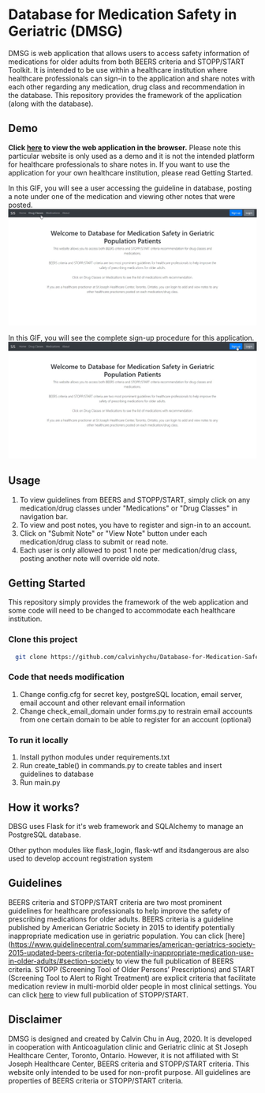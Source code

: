 # Database for Medication Safety in Geriatric (DMSG)

DMSG is web application that allows users to access safety information of medications for older adults from both BEERS criteria and STOPP/START Toolkit. It is intended to be use within a healthcare institution where healthcare professionals can sign-in to the application and share notes with each other regarding any medication, drug class and recommendation in the database. This repository provides the framework of the application (along with the database).

## Demo 

<b>Click [here](https://database-for-medication-safety.herokuapp.com/) to view the web application in the browser.</b> 
Please note this particular website is only used as a demo and it is not the intended platform for healthcare professionals to share notes in. If you want to use the application for your own healthcare institution, please read Getting Started.

In this GIF, you will see a user accessing the guideline in database, posting a note under one of the medication and viewing other notes that were posted.
<img src="./misc/demo.gif"/>

In this GIF, you will see the complete sign-up procedure for this application.
<img src="./misc/demo2.gif"/>

## Usage

1. To view guidelines from BEERS and STOPP/START, simply click on any medication/drug classes under "Medications" or "Drug Classes" in navigation bar.
2. To view and post notes, you have to register and sign-in to an account. 
3. Click on "Submit Note" or "View Note" button under each medication/drug class to submit or read note.
4. Each user is only allowed to post 1 note per medication/drug class, posting another note will override old note.

## Getting Started
This repository simply provides the framework of the web application and some code will need to be changed to accommodate each healthcare institution. 

### Clone this project

```bash
  git clone https://github.com/calvinhychu/Database-for-Medication-Safety-in-Geriatric.git
```

### Code that needs modification
1. Change config.cfg for secret key, postgreSQL location, email server, email account and other relevant email information
2. Change check_email_domain under forms.py to restrain email accounts from one certain domain to be able to register for an account (optional)

### To run it locally 
1. Install python modules under requirements.txt
2. Run create_table() in commands.py to create tables and insert guidelines to database
3. Run main.py

## How it works?
DBSG uses Flask for it's web framework and SQLAlchemy to manage an PostgreSQL database.

Other python modules like flask_login, flask-wtf and itsdangerous are also used to develop account registration system

## Guidelines
BEERS criteria and STOPP/START criteria are two most prominent guidelines for healthcare professionals to help improve the safety of prescribing medications for older adults. BEERS criteria is a guideline published by American Geriatric Society in 2015 to identify potentially inappropriate medication use in geriatric population. You can click [here](https://www.guidelinecentral.com/summaries/american-geriatrics-society-2015-updated-beers-criteria-for-potentially-inappropriate-medication-use-in-older-adults/#section-society
to view the full publication of BEERS criteria. STOPP (Screening Tool of Older Persons’ Prescriptions) and START (Screening Tool to Alert to Right Treatment) are explicit criteria that facilitate medication review in multi-morbid older people in most clinical settings. You can click [here](https://www.tandfonline.com/doi/abs/10.1080/17512433.2020.1697676?journalCode=ierj20) to view full publication of STOPP/START.

## Disclaimer
DMSG is designed and created by Calvin Chu in Aug, 2020. It is developed in cooperation with Anticoagulation clinic and Geriatric clinic at St Joseph Healthcare Center, Toronto, Ontario. However, it is not affiliated with St Joseph Healthcare Center, BEERS criteria and STOPP/START criteria. This website only intended to be used for non-profit purpose. All guidelines are properties of BEERS criteria or STOPP/START criteria.